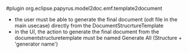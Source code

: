 #plugin org.eclipse.papyrus.model2doc.emf.template2document

* the user must be able to generate the final document (odt file in the main usecase) directly from the DocumentStrucrtureTemplate
* in the UI, the action to generate the final document from the documentstructuretemplate must be named Generate All (Structure + 'generator name')  